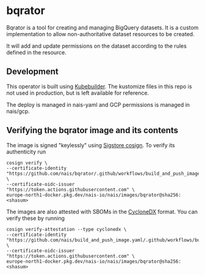 # bqrator

Bqrator is a tool for creating and managing BigQuery datasets. It is a
custom implementation to allow non-authoritative dataset resources to be created.

It will add and update permissions on the dataset according to the rules defined
in the resource.

## Development

This operator is built using [Kubebuilder](https://kubebuilder.io/).
The kustomize files in this repo is not used in production, but is left available
for reference.

The deploy is managed in nais-yaml and GCP permissions is managed in nais/gcp.

## Verifying the bqrator image and its contents

The image is signed "keylessly" using [Sigstore cosign](https://github.com/sigstore/cosign).
To verify its authenticity run
```
cosign verify \
--certificate-identity "https://github.com/nais/bqrator/.github/workflows/build_and_push_image.yaml@refs/heads/master" \
--certificate-oidc-issuer "https://token.actions.githubusercontent.com" \
europe-north1-docker.pkg.dev/nais-io/nais/images/bqrator@sha256:<shasum>
```

The images are also attested with SBOMs in the [CycloneDX](https://cyclonedx.org/) format.
You can verify these by running
```
cosign verify-attestation --type cyclonedx \
--certificate-identity "https://github.com/nais/build_and_push_image.yaml/.github/workflows/build_and_push_image.yaml@refs/heads/master" \
--certificate-oidc-issuer "https://token.actions.githubusercontent.com" \
europe-north1-docker.pkg.dev/nais-io/nais/images/bqrator@sha256:<shasum>
```

